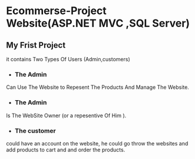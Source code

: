 # Ecommerse-Project Website(ASP.NET MVC ,SQL Server)
## My Frist Project 
it contains Two Types Of Users (Admin,customers)
+  ### The Admin 
Can Use The Website to Repesent The Products And Manage The Website.
+ ### The Admin
Is The WebSite Owner (or a repesentive Of Him ).
+ ### The customer
could have an account on the website, he could go throw the websites and add products to cart and and order the products.

